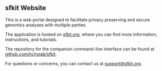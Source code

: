 ## sfkit Website

This is a web portal designed to facilitate privacy preserving and secure genomics analyses with multiple parties.

The application is hosted on [sfkit.org](https://sfkit.org/), where you can find more information, instructions, and tutorials. 

The repository for the companion command-line interface can be found at [github.com/hcholab/sfkit](https://github.com/hcholab/sfkit).

For questions or concerns, you can contact us at [support@sfkit.org](mailto:support@sfkit.org).

